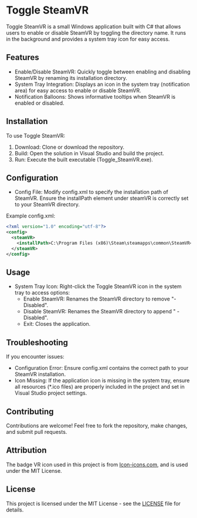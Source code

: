 # Toggle SteamVR

Toggle SteamVR is a small Windows application built with C# that allows users to enable or disable SteamVR by toggling the directory name. It runs in the background and provides a system tray icon for easy access.


## Features

- Enable/Disable SteamVR: Quickly toggle between enabling and disabling SteamVR by renaming its installation directory.
- System Tray Integration: Displays an icon in the system tray (notification area) for easy access to enable or disable SteamVR.
- Notification Balloons: Shows informative tooltips when SteamVR is enabled or disabled.


## Installation

To use Toggle SteamVR:

1. Download: Clone or download the repository.
2. Build: Open the solution in Visual Studio and build the project.
3. Run: Execute the built executable (Toggle_SteamVR.exe).


## Configuration

- Config File: Modify config.xml to specify the installation path of SteamVR. Ensure the installPath element under steamVR is correctly set to your SteamVR directory.

Example config.xml:
```xml
<?xml version="1.0" encoding="utf-8"?>
<config>
  <steamVR>
    <installPath>C:\Program Files (x86)\Steam\steamapps\common\SteamVR</installPath>
  </steamVR>
</config>
```


## Usage

- System Tray Icon: Right-click the Toggle SteamVR icon in the system tray to access options:
  - Enable SteamVR: Renames the SteamVR directory to remove "- Disabled".
  - Disable SteamVR: Renames the SteamVR directory to append " - Disabled".
  - Exit: Closes the application.


## Troubleshooting

If you encounter issues:

- Configuration Error: Ensure config.xml contains the correct path to your SteamVR installation.
- Icon Missing: If the application icon is missing in the system tray, ensure all resources (*.ico files) are properly included in the project and set in Visual Studio project settings.


## Contributing

Contributions are welcome! Feel free to fork the repository, make changes, and submit pull requests.


## Attribution

The badge VR icon used in this project is from [Icon-icons.com](https://icon-icons.com/icon/badge-vr/185339), and is used under the MIT License.


## License

This project is licensed under the MIT License - see the [LICENSE](https://github.com/SoBo7a/Toggle_SteamVR/blob/master/LICENSE.txt) file for details.
